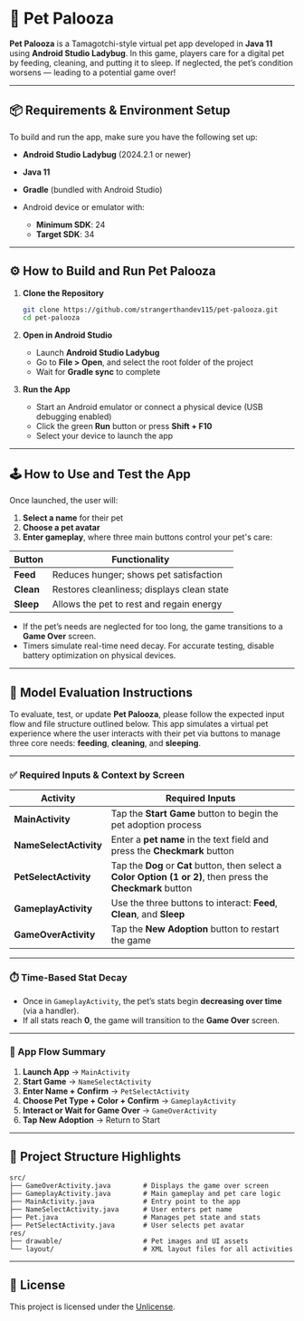 # 🐾 Pet Palooza

**Pet Palooza** is a Tamagotchi-style virtual pet app developed in **Java 11** using **Android Studio Ladybug**. In this game, players care for a digital pet by feeding, cleaning, and putting it to sleep. If neglected, the pet’s condition worsens — leading to a potential game over!

---

## 📦 Requirements & Environment Setup

To build and run the app, make sure you have the following set up:

* **Android Studio Ladybug** (2024.2.1 or newer)
* **Java 11**
* **Gradle** (bundled with Android Studio)
* Android device or emulator with:

  * **Minimum SDK**: 24
  * **Target SDK**: 34

---

## ⚙️ How to Build and Run Pet Palooza

1. **Clone the Repository**

   ```bash
   git clone https://github.com/strangerthandev115/pet-palooza.git
   cd pet-palooza
   ```

2. **Open in Android Studio**

   * Launch **Android Studio Ladybug**
   * Go to **File > Open**, and select the root folder of the project
   * Wait for **Gradle sync** to complete

3. **Run the App**

   * Start an Android emulator or connect a physical device (USB debugging enabled)
   * Click the green **Run** button or press **Shift + F10**
   * Select your device to launch the app

---

## 🕹️ How to Use and Test the App

Once launched, the user will:

1. **Select a name** for their pet
2. **Choose a pet avatar**
3. **Enter gameplay**, where three main buttons control your pet's care:

| Button    | Functionality                              |
| --------- | ------------------------------------------ |
| **Feed**  | Reduces hunger; shows pet satisfaction     |
| **Clean** | Restores cleanliness; displays clean state |
| **Sleep** | Allows the pet to rest and regain energy   |

* If the pet’s needs are neglected for too long, the game transitions to a **Game Over** screen.
* Timers simulate real-time need decay. For accurate testing, disable battery optimization on physical devices.

---

## 🧪 Model Evaluation Instructions

To evaluate, test, or update **Pet Palooza**, please follow the expected input flow and file structure outlined below. This app simulates a virtual pet experience where the user interacts with their pet via buttons to manage three core needs: **feeding**, **cleaning**, and **sleeping**.

---

### ✅ Required Inputs & Context by Screen

| Activity               | Required Inputs                                                                                                 |
| ---------------------- | --------------------------------------------------------------------------------------------------------------- |
| **MainActivity**       | Tap the **Start Game** button to begin the pet adoption process                                                 |
| **NameSelectActivity** | Enter a **pet name** in the text field and press the **Checkmark** button                                       |
| **PetSelectActivity**  | Tap the **Dog** or **Cat** button, then select a **Color Option (1 or 2)**, then press the **Checkmark** button |
| **GameplayActivity**   | Use the three buttons to interact: **Feed**, **Clean**, and **Sleep**                                           |
| **GameOverActivity**   | Tap the **New Adoption** button to restart the game                                                             |

---

### ⏱️ Time-Based Stat Decay

* Once in `GameplayActivity`, the pet’s stats begin **decreasing over time** (via a handler).
* If all stats reach **0**, the game will transition to the **Game Over** screen.

---

### 🔄 App Flow Summary

1. **Launch App** → `MainActivity`
2. **Start Game** → `NameSelectActivity`
3. **Enter Name + Confirm** → `PetSelectActivity`
4. **Choose Pet Type + Color + Confirm** → `GameplayActivity`
5. **Interact or Wait for Game Over** → `GameOverActivity`
6. **Tap New Adoption** → Return to Start

---

## 📁 Project Structure Highlights

```
src/
├── GameOverActivity.java        # Displays the game over screen
├── GameplayActivity.java        # Main gameplay and pet care logic
├── MainActivity.java            # Entry point to the app
├── NameSelectActivity.java      # User enters pet name
├── Pet.java                     # Manages pet state and stats
├── PetSelectActivity.java       # User selects pet avatar
res/
├── drawable/                    # Pet images and UI assets
└── layout/                      # XML layout files for all activities
```

---

## 📄 License

This project is licensed under the [Unlicense](LICENSE.md).
